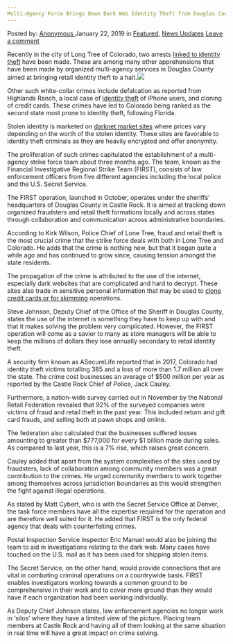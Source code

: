 ```yaml
---
Multi-Agency Force Brings Down Dark Web Identity Theft from Douglas County
---
```

<article class="post-listing post-28166 post type-post status-publish format-standard has-post-thumbnail hentry  tag-brings tag-county tag-dark tag-douglas tag-force tag-identity tag-multiagency tag-theft tag-web">
    <div class="post-inner">
        <span>Posted by: <a href="https://www.deepdotweb.com/author/anony/" title="">Anonymous </a></span>
    <span>January 22, 2019</span>
    <span>in <a href="https://www.deepdotweb.com/category/deepdot-news/" rel="category tag">Featured</a>, <a href="https://www.deepdotweb.com/category/news-updates/" rel="category tag">News Updates</a></span>
    <span><a href="https://www.deepdotweb.com/2019/01/22/multi-agency-force-brings-down-dark-web-identity-theft-from-douglas-county/#respond">Leave a comment</a></span>
    </p>
    <div class="clear"></div>
    <div class="entry">
    <p>Recently in the city of Long Tree of Colorado, two arrests <a href="https://www.denverpost.com/2019/01/06/douglas-county-retail-theft-strike-force/">linked to identity theft</a> have been made. These are among many other apprehensions that have been made by organized multi-agency services in Douglas County aimed at bringing retail identity theft to a halt.<img class="wp-image-28171 aligncenter" src="https://www.deepdotweb.com/wp-content/uploads/2019/01/word-image-27.jpeg" srcset="https://www.deepdotweb.com/wp-content/uploads/2019/01/word-image-27.jpeg 660w, https://www.deepdotweb.com/wp-content/uploads/2019/01/word-image-27-300x150.jpeg 300w" sizes="(max-width: 660px) 100vw, 660px" /></p>
    <p>Other such white-collar crimes include defalcation as reported from Highlands Ranch, a local case of <a href="https://www.deepdotweb.com/2018/12/20/brooklyn-woman-sentenced-for-dark-web-identity-theft-and-fraud-conspiracy-charges/">identity theft</a> of iPhone users, and cloning of credit cards. These crimes have led to Colorado being ranked as the second state most prone to identity theft, following Florida.</p>
    <p>Stolen identity is marketed on <a href="https://www.deepdotweb.com/2013/10/28/updated-llist-of-hidden-marketplaces-tor-i2p/">darknet market sites</a> where prices vary depending on the worth of the stolen identity. These sites are favorable to identity theft criminals as they are heavily encrypted and offer anonymity.</p>
    <p>The proliferation of such crimes capitulated the establishment of a multi-agency strike force team about three months ago. The team, known as the Financial Investigative Regional Strike Team (FIRST), consists of law enforcement officers from five different agencies including the local police and the U.S. Secret Service.</p>
    <p>The FIRST operation, launched in October, operates under the sheriffs’ headquarters of Douglas County in Castle Rock. It is aimed at tracking down organized fraudsters and retail theft formations locally and across states through collaboration and communication across administrative boundaries.</p>
    <p>According to Kirk Wilson, Police Chief of Lone Tree, fraud and retail theft is the most crucial crime that the strike force deals with both in Lone Tree and Colorado. He adds that the crime is nothing new, but that it began quite a while ago and has continued to grow since, causing tension amongst the state residents.</p>
    <p>The propagation of the crime is attributed to the use of the internet, especially dark websites that are complicated and hard to decrypt. These sites also trade in sensitive personal information that may be used to <a href="https://www.deepdotweb.com/2017/05/19/two-suspects-arrested-florida-credit-card-skimming-scheme/">clone credit cards or for skimming</a> operations.</p>
    <p>Steve Johnson, Deputy Chief of the Office of the Sheriff in Douglas County, states the use of the internet is something they have to keep up with and that it makes solving the problem very complicated. However, the FIRST operation will come as a savior to many as store managers will be able to keep the millions of dollars they lose annually secondary to retail identity theft.</p>
    <p>A security firm known as ASecureLife reported that in 2017, Colorado had identity theft victims totalling 385 and a loss of more than 1.7 million all over the state. The crime cost businesses an average of $500 million per year as reported by the Castle Rock Chief of Police, Jack Cauley.</p>
    <p>Furthermore, a nation-wide survey carried out in November by the National Retail Federation revealed that 92% of the surveyed companies were victims of fraud and retail theft in the past year. This included return and gift card frauds, and selling both at pawn shops and online.</p>
    <p>The federation also calculated that the businesses suffered losses amounting to greater than $777,000 for every $1 billion made during sales. As compared to last year, this is a 7% rise, which raises great concern.</p>
    <p>Cauley added that apart from the system complexities of the sites used by fraudsters, lack of collaboration among community members was a great contribution to the crimes. He urged community members to work together among themselves across jurisdiction boundaries as this would strengthen the fight against illegal operations.</p>
    <p>As stated by Matt Cybert, who is with the Secret Service Office at Denver, the task force members have all the expertise required for the operation and are therefore well suited for it. He added that FIRST is the only federal agency that deals with counterfeiting crimes.</p>
    <p>Postal Inspection Service Inspector Eric Manuel would also be joining the team to aid in investigations relating to the dark web. Many cases have touched on the U.S. mail as it has been used for shipping stolen items.</p>
    <p>The Secret Service, on the other hand, would provide connections that are vital in combating criminal operations on a countrywide basis. FIRST enables investigators working towards a common ground to be comprehensive in their work and to cover more ground than they would have if each organization had been working individually.</p>
    <p>As Deputy Chief Johnson states, law enforcement agencies no longer work in ‘silos’ where they have a limited view of the picture. Placing team members at Castle Rock and having all of them looking at the same situation in real time will have a great impact on crime solving.</p>
    </div>
    <span style="display:none"><a href="https://www.deepdotweb.com/tag/brings/" rel="tag">brings</a> <a href="https://www.deepdotweb.com/tag/county/" rel="tag">county</a> <a href="https://www.deepdotweb.com/tag/dark/" rel="tag">dark</a> <a href="https://www.deepdotweb.com/tag/douglas/" rel="tag">douglas</a> <a href="https://www.deepdotweb.com/tag/force/" rel="tag">force</a> <a href="https://www.deepdotweb.com/tag/identity/" rel="tag">identity</a> <a href="https://www.deepdotweb.com/tag/multiagency/" rel="tag">multiagency</a> <a href="https://www.deepdotweb.com/tag/theft/" rel="tag">theft</a> <a href="https://www.deepdotweb.com/tag/web/" rel="tag">web</a></span> <span style="display:none" class="updated">2019-01-22</span>
    <div style="display:none" class="vcard author" itemprop="author" itemscope itemtype="http://schema.org/Person"><strong class="fn" itemprop="name"><a href="https://www.deepdotweb.com/author/anony/" title="Posts by Anonymous" rel="author">Anonymous</a></strong></div>
    </div>
</article>

